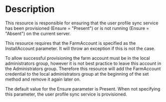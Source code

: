 # Description

This resource is responsible for ensuring that the user profile sync service
has been provisioned (Ensure = "Present") or is not running (Ensure =
"Absent") on the current server. 

This resource requires that the FarmAccount is specified as the InstallAccount
parameter. It will throw an exception if this is not the case.

To allow successful provisioning the farm account must be in the local
administrators group, however it is not best practice to leave this account in
the Administrators group. Therefore this resource will add the FarmAccount
credential to the local administrators group at the beginning of the set method
and remove it again later on.

The default value for the Ensure parameter is Present. When not specifying this
parameter, the user profile sync service is provisioned.
